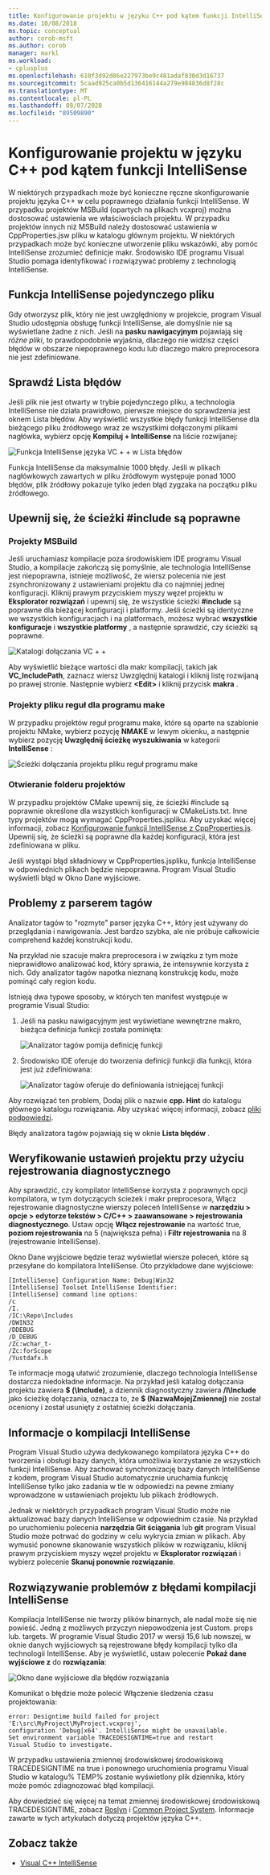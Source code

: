 ```yaml
---
title: Konfigurowanie projektu w języku C++ pod kątem funkcji IntelliSense
ms.date: 10/08/2018
ms.topic: conceptual
author: corob-msft
ms.author: corob
manager: markl
ms.workload:
- cplusplus
ms.openlocfilehash: 610f3d92d86e227973be9c481adaf830d3d16737
ms.sourcegitcommit: 5caad925ca0b5d136416144a279e984836d8f28c
ms.translationtype: MT
ms.contentlocale: pl-PL
ms.lasthandoff: 09/07/2020
ms.locfileid: "89509890"
---
```

# <a name="configure-a-c-project-for-intellisense"></a>Konfigurowanie projektu w języku C++ pod kątem funkcji IntelliSense

W niektórych przypadkach może być konieczne ręczne skonfigurowanie projektu języka C++ w celu poprawnego działania funkcji IntelliSense. W przypadku projektów MSBuild (opartych na plikach vcxproj) można dostosować ustawienia we właściwościach projektu. W przypadku projektów innych niż MSBuild należy dostosować ustawienia w CppProperties.jsw pliku w katalogu głównym projektu. W niektórych przypadkach może być konieczne utworzenie pliku wskazówki, aby pomóc IntelliSense zrozumieć definicje makr. Środowisko IDE programu Visual Studio pomaga identyfikować i rozwiązywać problemy z technologią IntelliSense.

## <a name="single-file-intellisense"></a>Funkcja IntelliSense pojedynczego pliku

Gdy otworzysz plik, który nie jest uwzględniony w projekcie, program Visual Studio udostępnia obsługę funkcji IntelliSense, ale domyślnie nie są wyświetlane żadne z nich. Jeśli na **pasku nawigacyjnym** pojawiają się *różne pliki*, to prawdopodobnie wyjaśnia, dlaczego nie widzisz części błędów w obszarze niepoprawnego kodu lub dlaczego makro preprocesora nie jest zdefiniowane.

## <a name="check-the-error-list"></a>Sprawdź Lista błędów

Jeśli plik nie jest otwarty w trybie pojedynczego pliku, a technologia IntelliSense nie działa prawidłowo, pierwsze miejsce do sprawdzenia jest oknem Lista błędów. Aby wyświetlić wszystkie błędy funkcji IntelliSense dla bieżącego pliku źródłowego wraz ze wszystkimi dołączonymi plikami nagłówka, wybierz opcję **Kompiluj + IntelliSense** na liście rozwijanej:

![Funkcja IntelliSense języka VC + + w Lista błędów](media/vcpp-intellisense-error-list.png)

Funkcja IntelliSense da maksymalnie 1000 błędy. Jeśli w plikach nagłówkowych zawartych w pliku źródłowym występuje ponad 1000 błędów, plik źródłowy pokazuje tylko jeden błąd zygzaka na początku pliku źródłowego.

## <a name="ensure-include-paths-are-correct"></a>Upewnij się, że ścieżki #include są poprawne

### <a name="msbuild-projects"></a>Projekty MSBuild

Jeśli uruchamiasz kompilacje poza środowiskiem IDE programu Visual Studio, a kompilacje zakończą się pomyślnie, ale technologia IntelliSense jest niepoprawna, istnieje możliwość, że wiersz polecenia nie jest zsynchronizowany z ustawieniami projektu dla co najmniej jednej konfiguracji. Kliknij prawym przyciskiem myszy węzeł projektu w **Eksplorator rozwiązań** i upewnij się, że wszystkie ścieżki **#include** są poprawne dla bieżącej konfiguracji i platformy. Jeśli ścieżki są identyczne we wszystkich konfiguracjach i na platformach, możesz wybrać **wszystkie konfiguracje** i **wszystkie platformy** , a następnie sprawdzić, czy ścieżki są poprawne.

![Katalogi dołączania VC + +](media/vcpp-intellisense-include-paths.png)

Aby wyświetlić bieżące wartości dla makr kompilacji, takich jak **VC_IncludePath**, zaznacz wiersz Uwzględnij katalogi i kliknij listę rozwijaną po prawej stronie. Następnie wybierz **\<Edit>** i kliknij przycisk **makra** .

### <a name="makefile-projects"></a>Projekty pliku reguł dla programu make

W przypadku projektów reguł programu make, które są oparte na szablonie projektu NMake, wybierz pozycję **NMAKE** w lewym okienku, a następnie wybierz pozycję **Uwzględnij ścieżkę wyszukiwania** w kategorii **IntelliSense** :

![Ścieżki dołączania projektu pliku reguł programu make](media/vcpp-intellisense-makefile-include-paths.png)

### <a name="open-folder-projects"></a>Otwieranie folderu projektów

W przypadku projektów CMake upewnij się, że ścieżki #include są poprawnie określone dla wszystkich konfiguracji w CMakeLists.txt. Inne typy projektów mogą wymagać CppProperties.jspliku. Aby uzyskać więcej informacji, zobacz [Konfigurowanie funkcji IntelliSense z CppProperties.js](/cpp/build/open-folder-projects-cpp#configure-code-navigation-with-cpppropertiesjson). Upewnij się, że ścieżki są poprawne dla każdej konfiguracji, która jest zdefiniowana w pliku.

Jeśli wystąpi błąd składniowy w CppProperties.jspliku, funkcja IntelliSense w odpowiednich plikach będzie niepoprawna. Program Visual Studio wyświetli błąd w Okno Dane wyjściowe.

## <a name="tag-parser-issues"></a>Problemy z parserem tagów

Analizator tagów to "rozmyte" parser języka C++, który jest używany do przeglądania i nawigowania. Jest bardzo szybka, ale nie próbuje całkowicie comprehend każdej konstrukcji kodu.

Na przykład nie szacuje makra preprocesora i w związku z tym może nieprawidłowo analizować kod, który sprawia, że intensywnie korzysta z nich. Gdy analizator tagów napotka nieznaną konstrukcję kodu, może pominąć cały region kodu.

Istnieją dwa typowe sposoby, w których ten manifest występuje w programie Visual Studio:

1. Jeśli na pasku nawigacyjnym jest wyświetlane wewnętrzne makro, bieżąca definicja funkcji została pominięta:

   ![Analizator tagów pomija definicję funkcji](media/vcpp-intellisense-tag-parser-macro.png)

1. Środowisko IDE oferuje do tworzenia definicji funkcji dla funkcji, która jest już zdefiniowana:

   ![Analizator tagów oferuje do definiowania istniejącej funkcji](media/vcpp-intellisense-tag-parser-function.png)

Aby rozwiązać ten problem, Dodaj plik o nazwie **cpp. Hint** do katalogu głównego katalogu rozwiązania. Aby uzyskać więcej informacji, zobacz [pliki podpowiedzi](/cpp/build/reference/hint-files).

Błędy analizatora tagów pojawiają się w oknie **Lista błędów** .

## <a name="validate-project-settings-with-diagnostic-logging"></a>Weryfikowanie ustawień projektu przy użyciu rejestrowania diagnostycznego

Aby sprawdzić, czy kompilator IntelliSense korzysta z poprawnych opcji kompilatora, w tym dotyczących ścieżek i makr preprocesora, Włącz rejestrowanie diagnostyczne wierszy poleceń IntelliSense w **narzędziu > opcje > edytorze tekstów > C/C++ > zaawansowane > rejestrowania diagnostycznego**. Ustaw opcję **Włącz rejestrowanie** na wartość true, **poziom rejestrowania** na 5 (największa pełna) i **Filtr rejestrowania** na 8 (rejestrowanie IntelliSense).

Okno Dane wyjściowe będzie teraz wyświetlał wiersze poleceń, które są przesyłane do kompilatora IntelliSense. Oto przykładowe dane wyjściowe:

```output
[IntelliSense] Configuration Name: Debug|Win32
[IntelliSense] Toolset IntelliSense Identifier:
[IntelliSense] command line options:
/c
/I.
/IC:\Repo\Includes
/DWIN32
/DDEBUG
/D_DEBUG
/Zc:wchar_t-
/Zc:forScope
/Yustdafx.h
```

Te informacje mogą ułatwić zrozumienie, dlaczego technologia IntelliSense dostarcza niedokładne informacje. Na przykład jeśli katalog dołączania projektu zawiera **$ (\Include)**, a dziennik diagnostyczny zawiera **/I\Include** jako ścieżkę dołączania, oznacza to, że **$ (NazwaMojejZmiennej)** nie został oceniony i został usunięty z ostatniej ścieżki dołączania.

## <a name="about-the-intellisense-build"></a>Informacje o kompilacji IntelliSense

Program Visual Studio używa dedykowanego kompilatora języka C++ do tworzenia i obsługi bazy danych, która umożliwia korzystanie ze wszystkich funkcji IntelliSense. Aby zachować synchronizację bazy danych IntelliSense z kodem, program Visual Studio automatycznie uruchamia funkcję IntelliSense tylko jako zadania w tle w odpowiedzi na pewne zmiany wprowadzone w ustawieniach projektu lub plikach źródłowych.

Jednak w niektórych przypadkach program Visual Studio może nie aktualizować bazy danych IntelliSense w odpowiednim czasie. Na przykład po uruchomieniu polecenia **narzędzia Git ściągania** lub **git** program Visual Studio może potrwać do godziny w celu wykrycia zmian w plikach. Aby wymusić ponowne skanowanie wszystkich plików w rozwiązaniu, kliknij prawym przyciskiem myszy węzeł projektu w **Eksplorator rozwiązań** i wybierz polecenie **Skanuj ponownie rozwiązanie**.

## <a name="troubleshooting-intellisense-build-failures"></a>Rozwiązywanie problemów z błędami kompilacji IntelliSense

Kompilacja IntelliSense nie tworzy plików binarnych, ale nadal może się nie powieść. Jedną z możliwych przyczyn niepowodzenia jest Custom. props lub. targets. W programie Visual Studio 2017 w wersji 15,6 lub nowszej, w oknie danych wyjściowych są rejestrowane błędy kompilacji tylko dla technologii IntelliSense. Aby je wyświetlić, ustaw polecenie **Pokaż dane wyjściowe z** do **rozwiązania**:

![Okno dane wyjściowe dla błędów rozwiązania](media/vcpp-intellisense-output-window.png)

Komunikat o błędzie może polecić Włączenie śledzenia czasu projektowania:

```output
error: Designtime build failed for project 'E:\src\MyProject\MyProject.vcxproj',
configuration 'Debug|x64'. IntelliSense might be unavailable.
Set environment variable TRACEDESIGNTIME=true and restart
Visual Studio to investigate.
```

W przypadku ustawienia zmiennej środowiskowej środowiskową TRACEDESIGNTIME na true i ponownego uruchomienia programu Visual Studio w katalogu% TEMP% zostanie wyświetlony plik dziennika, który może pomóc zdiagnozować błąd kompilacji.

Aby dowiedzieć się więcej na temat zmiennej środowiskowej środowiskową TRACEDESIGNTIME, zobacz [Roslyn](https://github.com/dotnet/roslyn/blob/master/docs/wiki/Diagnosing-Project-System-Build-Errors.md) i [Common Project System](https://github.com/dotnet/project-system/blob/master/docs/design-time-builds.md). Informacje zawarte w tych artykułach dotyczą projektów języka C++.

## <a name="see-also"></a>Zobacz także

- [Visual C++ IntelliSense](visual-cpp-intellisense.md)
